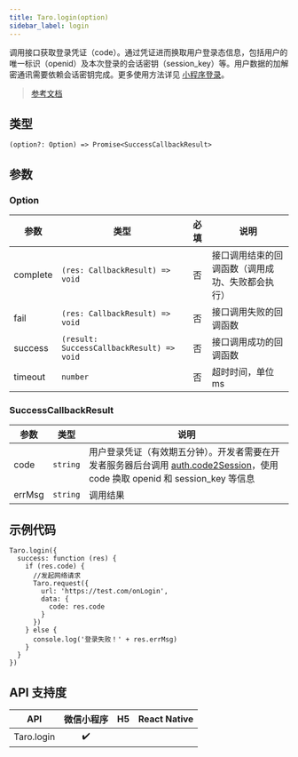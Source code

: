 ```yaml
---
title: Taro.login(option)
sidebar_label: login
---
```


调用接口获取登录凭证（code）。通过凭证进而换取用户登录态信息，包括用户的唯一标识（openid）及本次登录的会话密钥（session_key）等。用户数据的加解密通讯需要依赖会话密钥完成。更多使用方法详见 [小程序登录](https://developers.weixin.qq.com/miniprogram/dev/framework/open-ability/login.html)。

> [参考文档](https://developers.weixin.qq.com/miniprogram/dev/api/open-api/login/wx.login.html)

## 类型

```tsx
(option?: Option) => Promise<SuccessCallbackResult>
```

## 参数

### Option

| 参数 | 类型 | 必填 | 说明 |
| --- | --- | :---: | --- |
| complete | `(res: CallbackResult) => void` | 否 | 接口调用结束的回调函数（调用成功、失败都会执行） |
| fail | `(res: CallbackResult) => void` | 否 | 接口调用失败的回调函数 |
| success | `(result: SuccessCallbackResult) => void` | 否 | 接口调用成功的回调函数 |
| timeout | `number` | 否 | 超时时间，单位ms |

### SuccessCallbackResult

| 参数 | 类型 | 说明 |
| --- | --- | --- |
| code | `string` | 用户登录凭证（有效期五分钟）。开发者需要在开发者服务器后台调用 [auth.code2Session](https://developers.weixin.qq.com/miniprogram/dev/api-backend/open-api/login/auth.code2Session.html)，使用 code 换取 openid 和 session_key 等信息 |
| errMsg | `string` | 调用结果 |

## 示例代码

```tsx
Taro.login({
  success: function (res) {
    if (res.code) {
      //发起网络请求
      Taro.request({
        url: 'https://test.com/onLogin',
        data: {
          code: res.code
        }
      })
    } else {
      console.log('登录失败！' + res.errMsg)
    }
  }
})
```

## API 支持度

| API | 微信小程序 | H5 | React Native |
| :---: | :---: | :---: | :---: |
| Taro.login | ✔️ |  |  |
